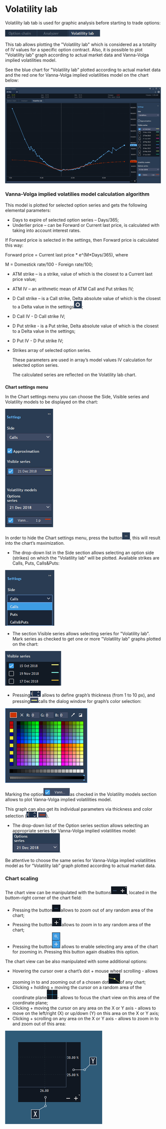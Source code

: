 # Volatility lab

Volatility lab tab is used for graphic analysis before starting to trade options:

![](../../../.gitbook/assets/1%20%2814%29.png)


This tab allows plotting the "Volatility lab" which is considered as a totality of IV values for a specific option contract. Also, it is possible to plot "Volatility lab" graph according to actual market data and Vanna-Volga implied volatilities model.

See the blue chart for "Volatility lab" plotted according to actual market data and the red one for Vanna-Volga implied volatilities model on the chart below:

![](../../../.gitbook/assets/new-lab-vanna-volga.png)

### **Vanna-Volga implied volatilies model calculation algorithm**

This model is plotted for selected option series and gets the following elemental parameters:

* Days to expire of selected option series – Days/365;
* Underlier price – can be Forward or Current last price, is calculated with taking into account interest rates.

If Forward price is selected in the settings, then Forward price is calculated this way:

Forward price = Current last price \* e^\(M\*Days/365\), where

M = Domestick rate/100 - Foreign rate/100;

* ATM strike – is a strike, value of which is the closest to a Current last price value;
* ATM IV – an arithmetic mean of ATM Call and Put strikes IV;
* D Call strike – is a Call strike, Delta absolute value of which is the closest to a Delta value in the settings![](../../../.gitbook/assets/screenshot_1%20%284%29.png); 
* D Call IV - D Call strike IV;
* D Put strike - is a Put strike, Delta absolute value of which is the closest to a Delta value in the settings;
* D Put IV - D Put strike IV;
* Strikes array of selected option series.

  These parameters are used in array’s model values IV calculation for selected option series.

  The calculated series are reflected on the Volatility lab chart.

### 
**Chart settings menu**

In the Chart settings menu you can choose the Side, Visible series and Volatility models to be displayed on the chart:

![](../../../.gitbook/assets/screenshot_2%20%282%29.png)

In order to hide the Chart settings menu, press the button![](../../../.gitbook/assets/screenshot_3.png), this will result into the chart’s maximization.

* The drop-down list in the Side section allows selecting an option side \(strikes\) on which the "Volatility lab" will be plotted. Available strikes are Calls, Puts, Calls&Puts:

![](../../../.gitbook/assets/settings-volat.png)

* The section Visible series allows selecting series for "Volatility lab". Mark series as checked to get one or more "Volatility lab" graphs plotted on the chart:

![](../../../.gitbook/assets/visible.png)

* Pressing![](../../../.gitbook/assets/th%20%281%29.png)
  allows to define graph’s thickness \(from 1 to 10 px\), and pressing![](../../../.gitbook/assets/1y.png)calls the dialog window for graph’s color selection:

![](../../../.gitbook/assets/select.png)

Marking the option![](../../../.gitbook/assets/vv.png)as checked in the Volatility models section allows to plot Vanna-Volga implied volatilities model.

 This graph can also get its individual parameters via thickness and color selection \(![](../../../.gitbook/assets/th.png),![](../../../.gitbook/assets/d.png)\). 

* The drop-down list of the Option series section allows selecting an appropriate series for Vanna-Volga implied volatilities model:![](../../../.gitbook/assets/screenshot_4.png).


Be attentive to choose the same series for Vanna-Volga implied volatilities model as for “Volatility lab” graph plotted according to actual market data.

### Chart scaling

 The chart view can be manipulated with the buttons![](../../../.gitbook/assets/screenshot_5.png), 
located in the buttom-right corner of the chart field: 

* Pressing the button![](../../../.gitbook/assets/screenshot_12.png)allows to zoom out of any random area of the chart;
*  Pressing the button![](../../../.gitbook/assets/screenshot_7.png)allows to zoom in to any random area of the chart;
*  Pressing the button![](../../../.gitbook/assets/+.png)
  allows to enable selecting any area of the chart for zooming in. Pressing this button again disables this option.

The chart view can be also manipulated with some additional options:

* Hovering the cursor over a chart’s dot + mouse wheel scrolling - allows zooming in to and zooming out of a chosen dot![](../../../.gitbook/assets/dd.png)of any chart;
*  Clicking + holding + moving the cursor on a random area of the coordinate plane![](../../../.gitbook/assets/screenshot_14.png)- allows to focus the chart view on this area of the coordinate plane;
* Clicking + moving the cursor on any area on the X or Y axis - allows to move on the left/right \(X\) or up/down \(Y\) on this area on the X or Y axis;
* Clicking + scrolling on any area on the X or Y axis - allows to zoom in to and zoom out of this area:

![](../../../.gitbook/assets/x-and-y.jpg)

